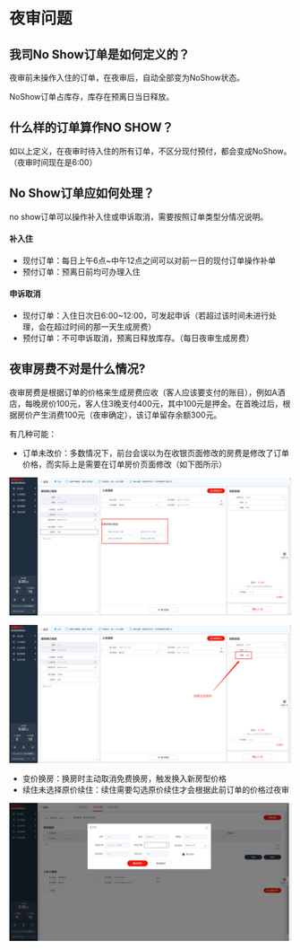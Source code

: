 # 夜审问题

## 我司No Show订单是如何定义的？

夜审前未操作入住的订单，在夜审后，自动全部变为NoShow状态。

NoShow订单占库存，库存在预离日当日释放。

## 什么样的订单算作NO SHOW？

如以上定义，在夜审时待入住的所有订单，不区分现付预付，都会变成NoShow。（夜审时间现在是6:00）

## No Show订单应如何处理？

no show订单可以操作补入住或申诉取消，需要按照订单类型分情况说明。

#### 补入住

* 现付订单：每日上午6点~中午12点之间可以对前一日的现付订单操作补单
* 预付订单：预离日前均可办理入住

#### 申诉取消

* 现付订单：入住日次日6:00~12:00，可发起申诉（若超过该时间未进行处理，会在超过时间的那一天生成房费）
* 预付订单：不可申诉取消，预离日释放库存。（每日夜审生成房费）

## 夜审房费不对是什么情况?

夜审房费是根据订单的价格来生成房费应收（客人应该要支付的账目），例如A酒店，每晚房价100元，客人住3晚支付400元，其中100元是押金。在首晚过后，根据房价产生消费100元（夜审确定），该订单留存余额300元。

有几种可能：

* 订单未改价：多数情况下，前台会误以为在收银页面修改的房费是修改了订单价格，而实际上是需要在订单房价页面修改（如下图所示）

![&#x5DE6;&#x4FA7;&#x9884;&#x5B9A;&#x4FE1;&#x606F;&#x70B9;&#x51FB;&#x603B;&#x623F;&#x4EF7;&#x4FEE;&#x6539;&#x8BA2;&#x5355;&#x4EF7;&#x683C;](../.gitbook/assets/image%20%28563%29.png)

![&#x6536;&#x94F6;&#x5E76;&#x975E;&#x6539;&#x4EF7;](../.gitbook/assets/image%20%28269%29.png)

* 变价换房：换房时主动取消免费换房，触发换入新房型价格
* 续住未选择原价续住：续住需要勾选原价续住才会根据此前订单的价格过夜审

![&#x4E3B;&#x52A8;&#x53D6;&#x6D88;&#x539F;&#x4EF7;&#x7EED;&#x4F4F;&#x5BFC;&#x81F4;&#x4EF7;&#x683C;&#x53D8;&#x66F4;](../.gitbook/assets/image%20%28286%29.png)


